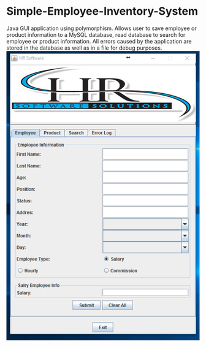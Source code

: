 # Simple-Employee-Inventory-System
Java GUI application using polymorphism. Allows user to save employee or product information to a MySQL database, read database to search for employee or product information.  All errors caused by the application are stored in the database as well as in a file for debug purposes.
![Screenshot](https://raw.githubusercontent.com/CindyLilianaDiaz/Simple-Employee-Inventory-System/master/Screenshots/employeePanel.PNG)
